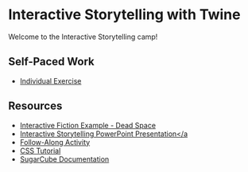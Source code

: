 # Interactive Storytelling with Twine
Welcome to the Interactive Storytelling camp!

## Self-Paced Work
- [Individual Exercise](IndividualExercise.md)

## Resources
- [Interactive Fiction Example - Dead Space](http://chooseyourstory.com/story/viewer/default.aspx?StoryId=23287)
- <a href="InteractiveStorytelling.pptx" target="_blank">Interactive Storytelling PowerPoint Presentation</a
- [Follow-Along Activity](https://hylandtechoutreach.github.io/coding-activities/TwineLesson/TwineLesson.html)
- [CSS Tutorial](https://www.w3schools.com/css/)
- [SugarCube Documentation](https://www.motoslave.net/sugarcube/2/docs/)